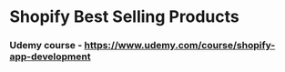 # Shopify Best Selling Products
### Udemy course - https://www.udemy.com/course/shopify-app-development
